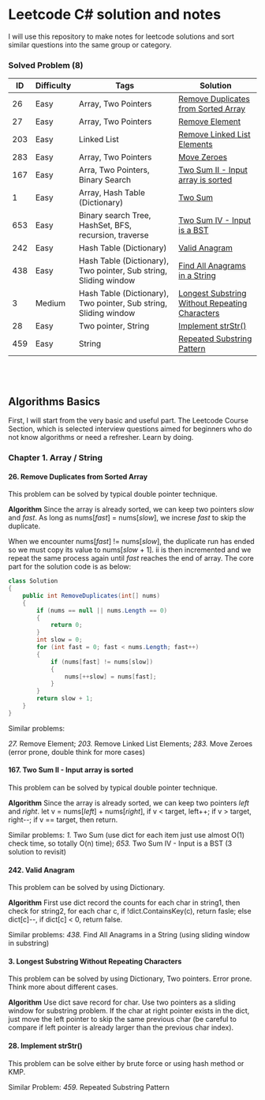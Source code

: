 # Leetcode C# solution and notes

I will use this repository to make notes for leetcode solutions and sort similar questions into the same group or category.

### Solved Problem (8)

ID | Difficulty | Tags | Solution
-- | ---------- | ---- | --------
26 | Easy| Array, Two Pointers | [Remove Duplicates from Sorted Array](https://goo.gl/NLUK98)
27 | Easy | Array, Two Pointers | [Remove Element](https://goo.gl/yhMFxw)
203 | Easy | Linked List | [Remove Linked List Elements](https://goo.gl/GEjB5N)
283 | Easy | Array, Two Pointers | [Move Zeroes](https://goo.gl/2MbNME)
167 | Easy | Arra, Two Pointers, Binary Search | [Two Sum II - Input array is sorted](https://goo.gl/F2dFWH)
1 | Easy | Array, Hash Table (Dictionary) | [Two Sum](https://goo.gl/q9NyWF)
653 | Easy | Binary search Tree, HashSet, BFS, recursion, traverse | [Two Sum IV - Input is a BST](https://goo.gl/nxcbjF)
242 | Easy | Hash Table (Dictionary) | [Valid Anagram](https://goo.gl/kAT9Pp)
438 | Easy | Hash Table (Dictionary), Two pointer, Sub string, Sliding window | [Find All Anagrams in a String](https://goo.gl/R5LUzb)
3 | Medium| Hash Table (Dictionary), Two pointer, Sub string, Sliding window |[Longest Substring Without Repeating Characters](https://goo.gl/vWLZn5)
28 | Easy | Two pointer, String | [Implement strStr()](https://goo.gl/UhEzha)
459 | Easy | String | [Repeated Substring Pattern](https://goo.gl/VZ9j7H)

<br />
<br />

## Algorithms Basics

First, I will start from the very basic and useful part. The Leetcode Course Section, which is selected interview questions aimed for beginners who do not know algorithms or need a refresher. Learn by doing.

### Chapter 1. Array / String

#### 26. Remove Duplicates from Sorted Array

This problem can be solved by typical double pointer technique.

**Algorithm**
Since the array is already sorted, we can keep two pointers *slow* and *fast*. As long as nums[*fast*] = nums[*slow*], we increse *fast* to skip the duplicate.

When we encounter nums[*fast*] != nums[*slow*], the duplicate run has ended so we must copy its value to nums[*slow* + 1]. ii is then incremented and we repeat the same process again until *fast* reaches the end of array.
The core part for the solution code is as below:

```csharp
class Solution
{
    public int RemoveDuplicates(int[] nums)
    {
        if (nums == null || nums.Length == 0)
        {
            return 0;
        }
        int slow = 0;
        for (int fast = 0; fast < nums.Length; fast++)
        {
            if (nums[fast] != nums[slow])
            {
                nums[++slow] = nums[fast];
            }
        }
        return slow + 1;
    }
}
```

Similar problems:

*27.* Remove Element; 
*203.* Remove Linked List Elements; 
*283.* Move Zeroes (error prone, double think for more cases)

#### 167. Two Sum II - Input array is sorted

This problem can be solved by typical double pointer technique.

**Algorithm**
Since the array is already sorted, we can keep two pointers *left* and *right*. let v = nums[*left*] + nums[*right*], if v < target, left++; if v > target, right--; if v == target, then return.

Similar problems:
*1.* Two Sum (use dict for each item just use almost O(1) check time, so totally O(n) time);
*653.* Two Sum IV - Input is a BST (3 solution to revisit) 

#### 242. Valid Anagram

This problem can be solved by using Dictionary.

**Algorithm**
First use dict record the counts for each char in string1, then check for string2, for each char c, if !dict.ContainsKey(c), return fasle; else dict[c]--, if dict[c] < 0, return false.

Similar problems:
*438.* Find All Anagrams in a String (using sliding window in substring)

#### 3. Longest Substring Without Repeating Characters

This problem can be solved by using Dictionary, Two pointers.
Error prone. Think more about different cases.

**Algorithm**
Use dict save record for char. Use two pointers as a sliding window for substring problem. If the char at right pointer exists in the dict, just move the left pointer to skip the same previous char (be careful to compare if left pointer is already larger than the previous char index).

#### 28. Implement strStr()

This problem can be solve either by brute force or using hash method or KMP.

Similar Problem:
*459.* Repeated Substring Pattern
